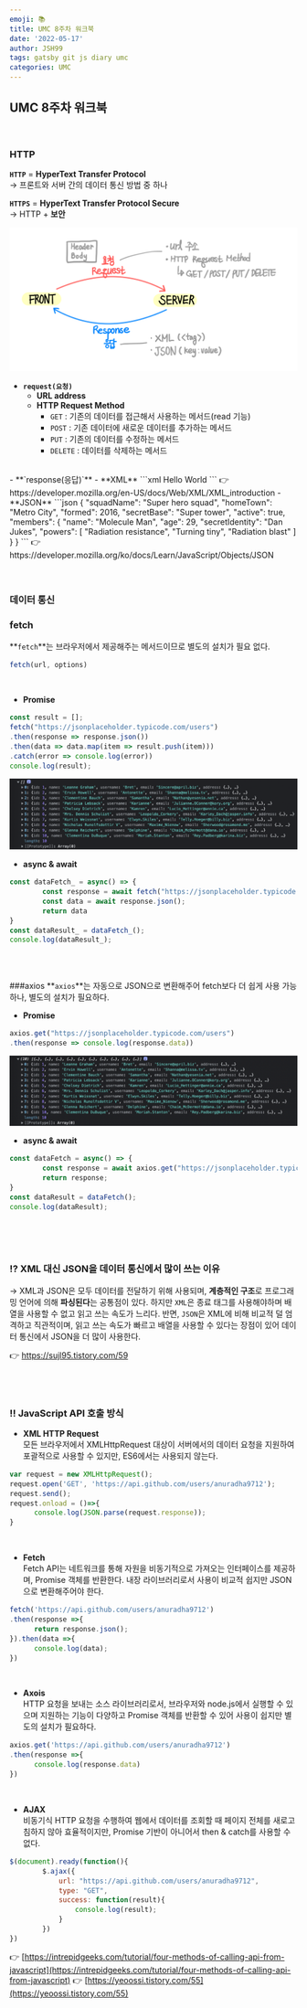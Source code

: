```yaml
---
emoji: 📚  
title: UMC 8주차 워크북  
date: '2022-05-17'  
author: JSH99  
tags: gatsby git js diary umc  
categories: UMC
---
```


## UMC 8주차 워크북
<br> 

### HTTP
**`HTTP`** = **HyperText Transfer Protocol**  
→  프론트와 서버 간의 데이터 통신 방법 중 하나  

**`HTTPS`** = **HyperText Transfer Protocol Secure**  
→ HTTP + **보안**  

![HTTP request & response](./img/request_response.jpeg)
- **`request(요청)`**
    - **URL address**
    - **HTTP Request Method**
        - `GET` : 기존의 데이터를 접근해서 사용하는 메서드(read 기능)
        - `POST` : 기존 데이터에 새로운 데이터를 추가하는 메서드
        - `PUT` : 기존의 데이터를 수정하는 메서드
        - `DELETE` : 데이터를 삭제하는 메서드  
<br>  
- **`response(응답)`**
  - **XML**
  ```xml
  <?xml version="1.0" encoding="UTF-8"?>
      <message>
          <warning>
              Hello World
          </warning>
      </message>
  ```
  👉 https://developer.mozilla.org/en-US/docs/Web/XML/XML_introduction   
  - **JSON**
  ```json
  {
  "squadName": "Super hero squad",
  "homeTown": "Metro City",
  "formed": 2016,
  "secretBase": "Super tower",
  "active": true,
  "members": 
          {
            "name": "Molecule Man",
            "age": 29,
            "secretIdentity": "Dan Jukes",
            "powers": [
              "Radiation resistance",
              "Turning tiny",
              "Radiation blast"
            ]
          }
  }
  ```
  👉 https://developer.mozilla.org/ko/docs/Learn/JavaScript/Objects/JSON  
<br><br><br>  

### 데이터 통신
### fetch  
**`fetch`**는 브라우저에서 제공해주는 메서드이므로 별도의 설치가 필요 없다. 
```javascript
fetch(url, options)
```
<br>  

- **Promise**
```javascript
const result = [];
fetch("https://jsonplaceholder.typicode.com/users")
.then(response => response.json())
.then(data => data.map(item => result.push(item)))
.catch(error => console.log(error))
console.log(result);
```    
![fetch Promise response](./img/fetch_promise.png)<br>  

- **async & await**  
```javascript
const dataFetch_ = async() => {
        const response = await fetch("https://jsonplaceholder.typicode.com/users");
        const data = await response.json();
        return data
}
const dataResult_ = dataFetch_();
console.log(dataResult_);
```
<br><br>  

###axios
**`axios`**는 자동으로 JSON으로 변환해주어 fetch보다 더 쉽게 사용 가능하나, 별도의 설치가 필요하다.<br>  

- **Promise**
```javascript
axios.get("https://jsonplaceholder.typicode.com/users")
.then(response => console.log(response.data))
```  
![axios Promise response](./img/axios_promise.png)<br>    

- **async & await**
```javascript
const dataFetch = async() => {
        const response = await axios.get("https://jsonplaceholder.typicode.com/users").data;
        return response;
}
const dataResult = dataFetch();
console.log(dataResult);
```
<br><br><br>  

### ⁉️ XML 대신 JSON을 데이터 통신에서 많이 쓰는 이유

→ XML과 JSON은 모두 데이터를 전달하기 위해 사용되며, **계층적인 구조**로 프로그래밍 언어에 의해 **파싱된다**는 공통점이 있다. 하지만 `XML`은 종료 태그를 사용해야하며 배열을 사용할 수 없고 읽고 쓰는 속도가 느리다. 반면, `JSON`은 XML에 비해 비교적 덜 엄격하고 직관적이며, 읽고 쓰는 속도가 빠르고 배열을 사용할 수 있다는 장점이 있어 데이터 통신에서 JSON을 더 많이 사용한다.  

👉 https://sujl95.tistory.com/59  
<br><br><br>  

### ‼️ JavaScript API 호출 방식

- **XML HTTP Request**  
모든 브라우저에서 XMLHttpRequest 대상이 서버에서의 데이터 요청을 지원하여 포괄적으로 사용할 수 있지만, ES6에서는 사용되지 않는다.
```javascript
var request = new XMLHttpRequest();
request.open('GET', 'https://api.github.com/users/anuradha9712');
request.send();
request.onload = ()=>{
      console.log(JSON.parse(request.response));
}
```
<br>  

- **Fetch**  
Fetch API는 네트워크를 통해 자원을 비동기적으로 가져오는 인터페이스를 제공하며, Promise 객체를 반환한다. 내장 라이브러리로서 사용이 비교적 쉽지만 JSON으로 변환해주어야 한다.
```javascript
fetch('https://api.github.com/users/anuradha9712')
.then(response =>{
      return response.json();
}).then(data =>{
      console.log(data);
})
```
<br>  

- **Axois**  
HTTP 요청을 보내는 소스 라이브러리로서, 브라우저와 node.js에서 실행할 수 있으며 지원하는 기능이 다양하고 Promise 객체를 반환할 수 있어 사용이 쉽지만 별도의 설치가 필요하다.
```javascript
axios.get('https://api.github.com/users/anuradha9712')
.then(response =>{
      console.log(response.data)
})
```
<br>  

- **AJAX**  
비동기식 HTTP 요청을 수행하여 웹에서 데이터를 조회할 때 페이지 전체를 새로고침하지 않아 효율적이지만, Promise 기반이 아니어서 then & catch를 사용할 수 없다.
```javascript
$(document).ready(function(){
        $.ajax({
            url: "https://api.github.com/users/anuradha9712",
            type: "GET",
            success: function(result){
                console.log(result);
            }
        })
})
```  

👉 [https://intrepidgeeks.com/tutorial/four-methods-of-calling-api-from-javascript](https://intrepidgeeks.com/tutorial/four-methods-of-calling-api-from-javascript)
👉 [https://yeoossi.tistory.com/55](https://yeoossi.tistory.com/55)